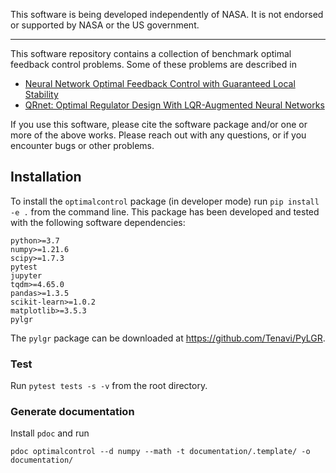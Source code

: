 This software is being developed independently of NASA. It is not endorsed or supported by NASA or the US government.

---

This software repository contains a collection of benchmark optimal feedback control problems. Some of these problems are described in

  * [Neural Network Optimal Feedback Control with Guaranteed Local Stability](https://doi.org/10.1109/OJCSYS.2022.3205863)
  * [QRnet: Optimal Regulator Design With LQR-Augmented Neural Networks](https://doi.org/10.1109/LCSYS.2020.3034415)

If you use this software, please cite the software package and/or one or more of the above works. Please reach out with any questions, or if you encounter bugs or other problems.

## Installation

To install the `optimalcontrol` package (in developer mode) run `pip install -e .`
from the command line. This package has been developed and tested with the
following software dependencies:

    python>=3.7
    numpy>=1.21.6
    scipy>=1.7.3
    pytest
    jupyter
    tqdm>=4.65.0
    pandas>=1.3.5
    scikit-learn>=1.0.2
    matplotlib>=3.5.3
    pylgr

The `pylgr` package can be downloaded at https://github.com/Tenavi/PyLGR.

### Test

Run `pytest tests -s -v` from the root directory.

### Generate documentation

Install `pdoc` and run

    pdoc optimalcontrol --d numpy --math -t documentation/.template/ -o documentation/